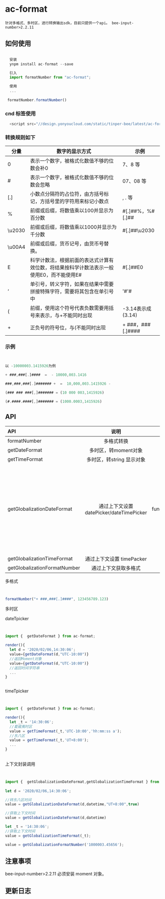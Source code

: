 # ac-format

    针对多格式、多时区，进行转换输出sdk，目前只提供一个api。 bee-input-number>2.2.11 

## 如何使用

```js

  安装
  ynpm install ac-format --save

  引入
  import formatNumber from "ac-format"; 

  使用 
  ...
 
 formatNumber.formatNumber()

```

### cnd 标签使用

```js  
  <script src="//design.yonyoucloud.com/static/tinper-bee/latest/ac-format/dist/index.js"></script>
```

### 转换规则如下 


分量 | 数字的显示方式 | 示例
-- | -- | --
0 | 表示一个数字，被格式化数值不够的位数会补0 | 7、8 等 |
\# | 表示一个数字，被格式化数值不够的位数会忽略 | 07、08 等 |
[.] | 小数点分隔符的占位符，由方括号标记，方括号里的字符用来标记小数点 | , . 等 |
% | 前缀或后缀，将数值乘以100并显示为百分数 | #[.]##%，%#[.]## |
\u2030 | 前缀或后缀，将数值乘以1000并显示为千分数 | #[.]##\u2030 |
\u00A4 | 前缀或后缀，货币记号，由货币号替换。 |  
E | 科学计数法，根据前面的表达式计算有效位数，将结果按科学计数法表示一般使用E0，而不能使用E# | #[.]##E0
‘ | 单引号，转义字符，如果在结果中需要拼接特殊字符，需要将其包含在单引号中 | '#'#
( | 前缀，使用这个符号代表负数需要用括号来表示，与+不能同时出现 | -3.14表示成(3.14)
\+ | 正负号的符号位，与(不能同时出现 | + ###，###[.]#### |


###  示例

```js

 
以 -10000003.1415926为例

+ ###,###[.]####  =  - 10000,003.1416

###,###,###[.]####### +  =  10,000,003.1415926 -

(### ### ###[,]####### = (10 000 003,1415926)    

(#.####.####[,]####### = (1000.0003,1415926)  

```

## API 


|API|说明|类型|默认值/参数|
|:--|:---:|:--:|---:|
formatNumber             |多格式转换   |function(格式,值)| 备注 | 
getDateFormat             |多时区，转moment对象   |function(格式,值)|- |
getTimeFormat             |多时区，转string 显示对象   |function(格式,值)| -|
getGlobalizationDateFormat|通过上下文设置 datePicker/dateTimePicker   |function(value,dateType,utc,resultType)|dateType 转换类型,是date、还是dateTime【"YYYY-MM-DD"/"YYYY-MM-DD HH:mm:ss",默认 "YYYY-MM-DD"】、resultType  返回数据类型 | 
getGlobalizationTimeFormat|通过上下文设置 timePacker  |function(value,utc,resultType)|- |
getGlobalizationFormatNumber|通过上下文获取多格式  |function(value)|- |

多格式

```js


formatNumber("+ ###,###[.]####", 123456789.123) 

```


多时区

dateTpicker

```js


import {  getDateFormat } from ac-format;

render(){
  let d = '2020/02/06,14:30:06';
  value={getDateFormat(d,"UTC-10:00")}
  //返回Moment对象
  value={getDateFormat(d,"UTC-10:00")}
  //返回时间字符串
  ...
}
    

```



timeTpicker

```js


import {  getDateFormat } from ac-format;

render(){
  let _t = '14:30:06';
  //夏威夷时区
  value = getTimeFormat(_t,'UTC-10:00','hh:mm:ss a');
  //东八区
  value = getTimeFormat(_t,'UT+8:00');
  ...
}
    

```

上下文封装调用

```js


import {  getGlobalizationDateFormat,getGlobalizationTimeFormat } from ac-format;
 
let d = '2020/02/06,14:30:06'; 

//转东八区时间
value = getGlobalizationDateFormat(d,datetime,"UT+8:00",true)

//获取上下文时间
value = getGlobalizationDateFormat(d,datetime)

let _t = '14:30:06';
//获取上下文时间
value = getGlobalizationTimeFormat(_t);

value = getGlobalizationFormatNumber('1000003.45656');
```




## 注意事项

  bee-input-number>2.2.11 
  必须安装 moment 对象。

## 更新日志



